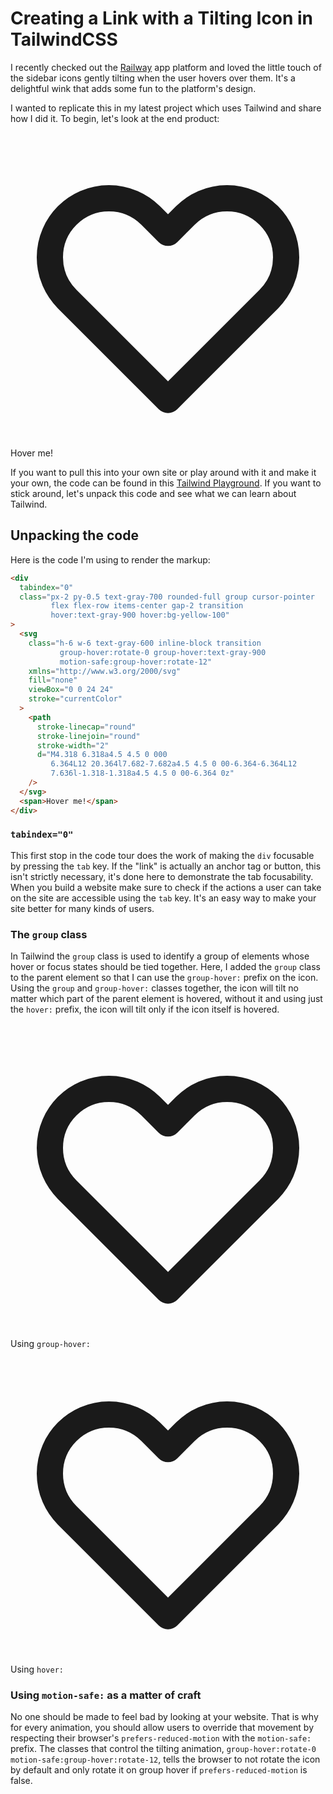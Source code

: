 # Creating a Link with a Tilting Icon in TailwindCSS

I recently checked out the [Railway](https://railway.app/) app platform and
loved the little touch of the sidebar icons gently tilting when the user hovers
over them. It's a delightful wink that adds some fun to the platform's design.

I wanted to replicate this in my latest project which uses Tailwind and share
how I did it. To begin, let's look at the end product:

<section class="w-full py-12 flex flex-row justify-center items-center">
    <div tabindex="0" class="px-2 py-0.5 text-gray-700 rounded-full group cursor-pointer flex flex-row items-center gap-2 transition hover:text-gray-900 hover:bg-yellow-100">
        <svg class="h-6 w-6 text-gray-600 inline-block  transition group-hover:rotate-0 group-hover:text-gray-900 motion-safe:group-hover:rotate-12" xmlns="http://www.w3.org/2000/svg"  fill="none" viewBox="0 0 24 24" stroke="currentColor">
  <path stroke-linecap="round" stroke-linejoin="round" stroke-width="2" d="M4.318 6.318a4.5 4.5 0 000 6.364L12 20.364l7.682-7.682a4.5 4.5 0 00-6.364-6.364L12 7.636l-1.318-1.318a4.5 4.5 0 00-6.364 0z" />
</svg>
        <span>Hover me!</span>
    </div>
</section>

If you want to pull this into your own site or play around with it and make it
your own, the code can be found in this [Tailwind Playground](https://play.tailwindcss.com/kq1Z4rUpPa). If you want to stick
around, let's unpack this code and see what we can learn about Tailwind.

## Unpacking the code

Here is the code I'm using to render the markup:

```html
<div
  tabindex="0"
  class="px-2 py-0.5 text-gray-700 rounded-full group cursor-pointer
         flex flex-row items-center gap-2 transition
         hover:text-gray-900 hover:bg-yellow-100"
>
  <svg
    class="h-6 w-6 text-gray-600 inline-block transition
           group-hover:rotate-0 group-hover:text-gray-900
           motion-safe:group-hover:rotate-12"
    xmlns="http://www.w3.org/2000/svg"
    fill="none"
    viewBox="0 0 24 24"
    stroke="currentColor"
  >
    <path
      stroke-linecap="round"
      stroke-linejoin="round"
      stroke-width="2"
      d="M4.318 6.318a4.5 4.5 0 000
         6.364L12 20.364l7.682-7.682a4.5 4.5 0 00-6.364-6.364L12
         7.636l-1.318-1.318a4.5 4.5 0 00-6.364 0z"
    />
  </svg>
  <span>Hover me!</span>
</div>
```

### `tabindex="0"`

This first stop in the code tour does the work of making the `div` focusable by
pressing the `tab` key. If the "link" is actually an anchor tag or button, this
isn't strictly necessary, it's done here to demonstrate the tab focusability.
When you build a website make sure to check if the actions a user can take on
the site are accessible using the `tab` key. It's an easy way to make your site
better for many kinds of users.

### The `group` class

In Tailwind the `group` class is used to identify a group of elements whose
hover or focus states should be tied together. Here, I added the `group` class
to the parent element so that I can use the `group-hover:` prefix on the icon.
Using the `group` and `group-hover:` classes together, the icon will tilt no
matter which part of the parent element is hovered, without it and using just
the `hover:` prefix, the icon will tilt only if the icon itself is hovered.

<section class="py-12 flex flex-row justify-center items-center gap-8">
    <div tabindex="0" class="px-2 py-0.5 text-gray-700 rounded-full group cursor-pointer flex flex-row items-center gap-2 transition hover:text-gray-900 hover:bg-yellow-100">
        <svg class="h-6 w-6 text-gray-600 inline-block  transition group-hover:rotate-0 group-hover:text-gray-900 motion-safe:group-hover:rotate-12" xmlns="http://www.w3.org/2000/svg"  fill="none" viewBox="0 0 24 24" stroke="currentColor">
  <path stroke-linecap="round" stroke-linejoin="round" stroke-width="2" d="M4.318 6.318a4.5 4.5 0 000 6.364L12 20.364l7.682-7.682a4.5 4.5 0 00-6.364-6.364L12 7.636l-1.318-1.318a4.5 4.5 0 00-6.364 0z" />
</svg>
        <span>Using <code>group-hover:</code></span>
    </div>
    <div tabindex="0" class="px-2 py-0.5 text-gray-700 rounded-full cursor-pointer flex flex-row items-center gap-2 transition hover:text-gray-900 hover:bg-yellow-100">
        <svg class="h-6 w-6 text-gray-600 inline-block  transition hover:rotate-0 hover:text-gray-900 motion-safe:hover:rotate-12" xmlns="http://www.w3.org/2000/svg"  fill="none" viewBox="0 0 24 24" stroke="currentColor">
  <path stroke-linecap="round" stroke-linejoin="round" stroke-width="2" d="M4.318 6.318a4.5 4.5 0 000 6.364L12 20.364l7.682-7.682a4.5 4.5 0 00-6.364-6.364L12 7.636l-1.318-1.318a4.5 4.5 0 00-6.364 0z" />
</svg>
        <span>Using <code>hover:</code></span>
    </div>
</section>

### Using `motion-safe:` as a matter of craft

No one should be made to feel bad by looking at your website. That is why for
every animation, you should allow users to override that movement by respecting
their browser's `prefers-reduced-motion` with the `motion-safe:` prefix. The
classes that control the tilting animation, `group-hover:rotate-0
motion-safe:group-hover:rotate-12`, tells the browser to not rotate the icon by
default and only rotate it on group hover if `prefers-reduced-motion` is false.

